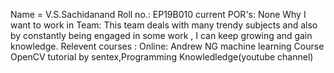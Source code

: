 Name = V.S.Sachidanand
Roll no.: EP19B010
current POR's: None
Why I want to work in Team: This team deals with many trendy subjects and also by constantly being engaged in some work ,
I can keep growing and gain knowledge.
Relevent courses : 
Online:
Andrew NG machine learning Course
OpenCV tutorial by sentex,Programming Knowledledge(youtube channel)


